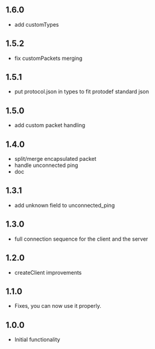 ## 1.6.0

* add customTypes

## 1.5.2

* fix customPackets merging

## 1.5.1

* put protocol.json in types to fit protodef standard json

## 1.5.0

* add custom packet handling

## 1.4.0

* split/merge encapsulated packet
* handle unconnected ping
* doc

## 1.3.1

* add unknown field to unconnected_ping

## 1.3.0

* full connection sequence for the client and the server

## 1.2.0

* createClient improvements

## 1.1.0

* Fixes, you can now use it properly.

## 1.0.0

* Initial functionality
